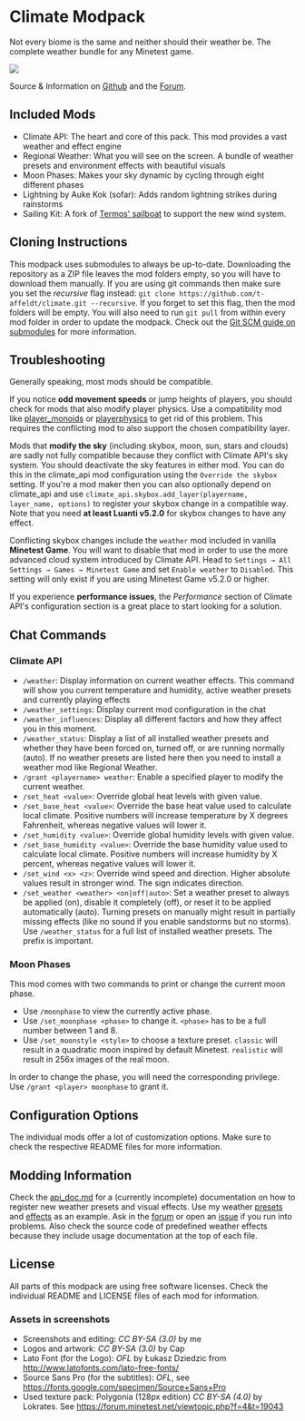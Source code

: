 # Climate Modpack
Not every biome is the same and neither should their weather be.
The complete weather bundle for any Minetest game.

![](https://raw.githubusercontent.com/t-affeldt/regional_weather/master/screenshot.webp)

Source & Information on [Github](https://github.com/t-affeldt/climate) and the [Forum](https://forum.minetest.net/viewtopic.php?t=24569).

## Included Mods
- Climate API: The heart and core of this pack. This mod provides a vast weather and effect engine
- Regional Weather: What you will see on the screen. A bundle of weather presets and environment effects with beautiful visuals
- Moon Phases: Makes your sky dynamic by cycling through eight different phases
- Lightning by Auke Kok (sofar): Adds random lightning strikes during rainstorms
- Sailing Kit: A fork of [Termos' sailboat](https://forum.minetest.net/viewtopic.php?t=23520) to support the new wind system.

## Cloning Instructions
This modpack uses submodules to always be up-to-date.
Downloading the repository as a ZIP file leaves the mod folders empty, so you will have to download them manually. If you are using git commands then make sure you set the *recursive* flag instead: ``git clone https://github.com/t-affeldt/climate.git --recursive``. If you forget to set this flag, then the mod folders will be empty. You will also need to run ``git pull`` from within every mod folder in order to update the modpack.
Check out the [Git SCM guide on submodules](https://git-scm.com/book/de/v2/Git-Tools-Submodule) for more information.

## Troubleshooting
Generally speaking, most mods should be compatible.

If you notice __odd movement speeds__ or jump heights of players, you should check for mods that also modify player physics. Use a compatibility mod like [player_monoids](https://github.com/minetest-mods/player_monoids) or [playerphysics](https://forum.minetest.net/viewtopic.php?t=22172) to get rid of this problem. This requires the conflicting mod to also support the chosen compatibility layer.

Mods that __modify the sky__ (including skybox, moon, sun, stars and clouds) are sadly not fully compatible because they conflict with Climate API's sky system. You should deactivate the sky features in either mod. You can do this in the climate_api mod configuration using the ``Override the skybox`` setting. If you're a mod maker then you can also optionally depend on climate_api and use ``climate_api.skybox.add_layer(playername, layer_name, options)`` to register your skybox change in a compatible way. Note that you need __at least Luanti v5.2.0__ for skybox changes to have any effect.

Conflicting skybox changes include the ``weather`` mod included in vanilla __Minetest Game__. You will want to disable that mod in order to use the more advanced cloud system introduced by Climate API. Head to ``Settings → All Settings → Games → Minetest Game`` and set ``Enable weather`` to ``Disabled``. This setting will only exist if you are using Minetest Game v5.2.0 or higher.

If you experience __performance issues__, the *Performance* section of Climate API's configuration section is a great place to start looking for a solution.

## Chat Commands
### Climate API
- ``/weather``: Display information on current weather effects. This command will show you current temperature and humidity, active weather presets and currently playing effects
- ``/weather_settings``: Display current mod configuration in the chat
- ``/weather_influences``: Display all different factors and how they affect you in this moment.
- ``/weather_status``: Display a list of all installed weather presets and whether they have been forced on, turned off, or are running normally (auto). If no weather presets are listed here then you need to install a weather mod like Regional Weather.
- ``/grant <playername> weather``: Enable a specified player to modify the current weather.
- ``/set_heat <value>``: Override global heat levels with given value.
- ``/set_base_heat <value>``: Override the base heat value used to calculate local climate. Positive numbers will increase temperature by X degrees Fahrenheit, whereas negative values will lower it.
- ``/set_humidity <value>``: Override global humidity levels with given value.
- ``/set_base_humidity <value>``: Override the base humidity value used to calculate local climate. Positive numbers will increase humidity by X percent, whereas negative values will lower it.
- ``/set_wind <x> <z>``: Override wind speed and direction. Higher absolute values result in stronger wind. The sign indicates direction.
- ``/set_weather <weather> <on|off|auto>``: Set a weather preset to always be applied (on), disable it completely (off), or reset it to be applied automatically (auto). Turning presets on manually might result in partially missing effects (like no sound if you enable sandstorms but no storms). Use ``/weather_status`` for a full list of installed weather presets. The prefix is important.

### Moon Phases
This mod comes with two commands to print or change the current moon phase.
- Use ``/moonphase`` to view the currently active phase.
- Use ``/set_moonphase <phase>`` to change it. ``<phase>`` has to be a full number between 1 and 8.
- Use ``/set_moonstyle <style>`` to choose a texture preset. ``classic`` will result in a quadratic moon
	inspired by default Minetest. ``realistic`` will result in 256x images of the real moon.

In order to change the phase, you will need the corresponding privilege.
Use ``/grant <player> moonphase`` to grant it.

## Configuration Options
The individual mods offer a lot of customization options. Make sure to check the respective README files for more information.

## Modding Information
Check the [api_doc.md](https://github.com/t-affeldt/climate_api/blob/master/api_doc.md) for a (currently incomplete) documentation on how to register new weather presets and visual effects. Use my weather [presets](https://github.com/t-affeldt/regional_weather/tree/master/ca_weathers) and [effects](https://github.com/t-affeldt/regional_weather/tree/master/ca_effects) as an example. Ask in the [forum](https://forum.minetest.net/viewtopic.php?t=24569) or open an [issue](https://github.com/t-affeldt/climate_api/issues) if you run into problems. Also check the source code of predefined weather effects because they include usage documentation at the top of each file.

## License
All parts of this modpack are using free software licenses.
Check the individual README and LICENSE files of each mod for information.

### Assets in screenshots
- Screenshots and editing: *CC BY-SA (3.0)* by me
- Logos and artwork: *CC BY-SA (3.0)* by Cap
- Lato Font (for the Logo): *OFL* by Łukasz Dziedzic from http://www.latofonts.com/lato-free-fonts/
- Source Sans Pro (for the subtitles): *OFL*, see https://fonts.google.com/specimen/Source+Sans+Pro
- Used texture pack: Polygonia (128px edition) *CC BY-SA (4.0)* by Lokrates. See https://forum.minetest.net/viewtopic.php?f=4&t=19043